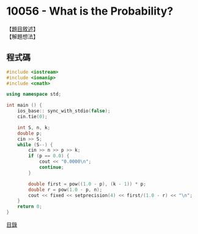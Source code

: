 10056 - What is the Probability?
======

【[題目敘述]】   
【解題想法】   

程式碼
------
```c++
#include <iostream>
#include <iomanip>
#include <cmath>

using namespace std;

int main () {
    ios_base:: sync_with_stdio(false);
    cin.tie(0);

    int S, n, k;
    double p;
    cin >> S;
    while (S--) {
        cin >> n >> p >> k;
        if (p == 0.0) {
            cout << "0.0000\n";
            continue;
        }

        double first = pow((1.0 - p), (k - 1)) * p;
        double r = pow(1.0 - p, n);
        cout << fixed << setprecision(4) << first/(1.0 - r) << "\n";
    }
    return 0;
}
```

[目錄](../front_page.md)

[題目敘述]:https://onlinejudge.org/index.php?option=com_onlinejudge&Itemid=8&category=12&page=show_problem&problem=997